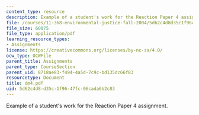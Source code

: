 ```yaml
---
content_type: resource
description: Example of a student's work for the Reaction Paper 4 assignment.
file: /courses/11-368-environmental-justice-fall-2004/5d62c4d8d35c1f9647fc06cada6b2c83_dm4.pdf
file_size: 60075
file_type: application/pdf
learning_resource_types:
- Assignments
license: https://creativecommons.org/licenses/by-nc-sa/4.0/
ocw_type: OCWFile
parent_title: Assignments
parent_type: CourseSection
parent_uid: 8718ae83-f494-4a5d-7c9c-bd135dc66f83
resourcetype: Document
title: dm4.pdf
uid: 5d62c4d8-d35c-1f96-47fc-06cada6b2c83
---
```

Example of a student's work for the Reaction Paper 4 assignment.